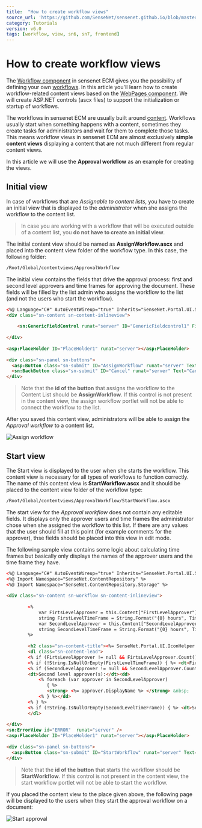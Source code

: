 ```yaml
---
title:  "How to create workflow views"
source_url: 'https://github.com/SenseNet/sensenet.github.io/blob/master/_docs/tutorials/how-to-create-workflow-views.md'
category: Tutorials
version: v6.0
tags: [workflow, view, sn6, sn7, frontend]
---
```


# How to create workflow views
The [Workflow component](https://github.com/SenseNet/sn-workflow) in sensenet ECM gives you the possibility of defining your own [workflows](/docs/workflow). In this article you'll learn how to create workflow-related content views based on the [WebPages component](https://github.com/SenseNet/sn-webpages). We will create ASP.NET controls (ascx files) to support the initialization or startup of workflows.

The workflows in sensenet ECM are usually built around [content](/blog/2017/07/12/everything-is-a-content). Workflows usually start when something happens with a content, sometimes they create tasks for administrators and wait for them to complete those tasks. This means workflow views in sensenet ECM are almost exclusively **simple content views** displaying a content that are not much different from regular content views.

In this article we will use the **Approval workflow** as an example for creating the views.

## Initial view
In case of workflows that are *Assignable to content lists*, you have to create an initial view that is displayed to the *administrator* when she assigns the workflow to the content list.

> In case you are working with a workflow that will be executed outside of a content list, you **do not have to create an initial view**.

The initial content view should be named as **AssignWorkflow.ascx** and placed into the content view 
folder of the workflow type. In this case, the following folder:

```txt
/Root/Global/contentviews/ApprovalWorkflow
```

The initial view contains the fields that drive the approval process: first and second level approvers and time frames for approving the document. These fields will be filled by the list admin who assigns the workflow to the list (and not the users who start the workflow). 

```html
<%@ Language="C#" AutoEventWireup="true" Inherits="SenseNet.Portal.UI.SingleContentView" %>
<div class="sn-content sn-content-inlineview">
 
    <sn:GenericFieldControl runat="server" ID="GenericFieldcontrol1" FieldsOrder="DisplayName Description FirstLevelApprover FirstLevelTimeFrame SecondLevelApprover SecondLevelTimeFrame WaitForAll" />        
 
</div>
 
<asp:PlaceHolder ID="PlaceHolder1" runat="server"></asp:PlaceHolder>
 
<div class="sn-panel sn-buttons">
  <asp:Button class="sn-submit" ID="AssignWorkflow" runat="server" Text="Assign to list" />
  <sn:BackButton class="sn-submit" ID="Cancel" runat="server" Text="Cancel" />
</div>
```

> Note that the **id of the button** that assigns the workflow to the Content List should be **AssignWorkflow**. If this control is not present in the content view, the assign workflow portlet will not be able to connect the workflow to the list.

After you saved this content view, administrators will be able to assign the *Approval workflow* to a content list.

![Assign workflow](/docs/img/workflow-assign-to-list.png "Assign workflow")

## Start view
The Start view is displayed to the user when she starts the workflow. This content view is necessary for all types of workflows to function correctly. The name of this content view is **StartWorkflow.ascx** and it should be placed to the content view folder of the workflow type: 

```txt
/Root/Global/contentviews/ApprovalWorkflow/StartWorkflow.ascx
```

The start view for the *Approval workflow* does not contain any editable fields. It displays only the approver users and time frames the administrator chose when she assigned the workflow to this list. If there are any values that the user should fill at this point (for example comments for the approver), thse fields should be placed into this view in edit mode.

The following sample view contains some logic about calculating time frames but basically only displays the names of the approver users and the time frame they have.

```html
<%@ Language="C#" AutoEventWireup="true" Inherits="SenseNet.Portal.UI.SingleContentView" %>
<%@ Import Namespace="SenseNet.ContentRepository" %>
<%@ Import Namespace="SenseNet.ContentRepository.Storage" %>
 
<div class="sn-content sn-workflow sn-content-inlineview">
 
        <%
            var FirtsLevelApprover = this.Content["FirstLevelApprover"] as IEnumerable<Node>;
            string FirstLevelTimeFrame = String.Format("{0} hours", TimeSpan.Parse(this.Content["FirstLevelTimeFrame"].ToString()).TotalHours);
            var SecondLevelApprover = this.Content["SecondLevelApprover"] as IEnumerable<Node>;
            string SecondLevelTimeFrame = String.Format("{0} hours", TimeSpan.Parse(this.Content["SecondLevelTimeFrame"].ToString()).TotalHours);
        %>
 
        <h2 class="sn-content-title"><%= SenseNet.Portal.UI.IconHelper.RenderIconTag(this.Icon, null, 32) %>Start <strong><%= (this.Content.ContentHandler as GenericContent).DisplayName%></strong> on <strong><%= ((Node)this.Content["RelatedContent"]).DisplayName %></strong></h2> 
        <dl class="sn-content-lead">
        <% if (FirtsLevelApprover != null && FirtsLevelApprover.Count() > 0) { %> <dt>First level approver:</dt><dd><strong> <%= FirtsLevelApprover.FirstOrDefault().DisplayName %> </strong></dd><% } %>
        <% if (!String.IsNullOrEmpty(FirstLevelTimeFrame)) { %> <dt>First level time frame:</dt><dd><strong><%= FirstLevelTimeFrame %> </strong></dd><% } %>
        <% if (SecondLevelApprover != null && SecondLevelApprover.Count() > 0) { %>
        <dt>Second level approver(s):</dt><dd>
            <% foreach (var approver in SecondLevelApprover)
               { %> 
               <strong> <%= approver.DisplayName %> </strong> &nbsp;
            <% } %></dd> 
        <% } %>
        <% if (!String.IsNullOrEmpty(SecondLevelTimeFrame)) { %> <dt>Second level time frame:</dt><dd><strong> <%= SecondLevelTimeFrame %> </strong></dd><% } %>
        </dl>
 
</div>
<sn:ErrorView id="ERROR"  runat="server" />
<asp:PlaceHolder ID="PlaceHolder1" runat="server"></asp:PlaceHolder>
 
<div class="sn-panel sn-buttons">
  <asp:Button class="sn-submit" ID="StartWorkflow" runat="server" Text="START" />
</div>
```

> Note that the **id of the button** that starts the workflow should be **StartWorkflow**. If this control is not present in the content view, the start workflow portlet will not be able to start the workflow.

If you placed the content view to the place given above, the following page will be displayed to the users when they start the approval workflow on a document:

![Start approval](/docs/img/workflow-start-approval.png "Start approval")


